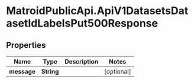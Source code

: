 # MatroidPublicApi.ApiV1DatasetsDatasetIdLabelsPut500Response

## Properties

Name | Type | Description | Notes
------------ | ------------- | ------------- | -------------
**message** | **String** |  | [optional] 


